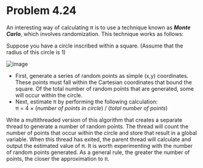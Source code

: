 # Problem 4.24  

An interesting way of calculating π is to use a technique known as ***Monte Carlo***, which involves randomization. This technique works as follows:  

Suppose you have a circle inscribed within a square. (Assume that the radius of this circle is 1)  

![image](https://github.com/Zocke07/Operating-Systems/assets/91361456/651c2efd-f1d2-406c-87d4-781e8c4d979f)  

- First, generate a series of random points as simple (x,y) coordinates. These points must fall within the Cartesian coordinates that bound the square. Of the total number of random points that are generated, some will occur within the circle.
- Next, estimate π by performing the following calculation:  
  π = 4 × (*number of points in circle*) / (*total number of points*)

Write a multithreaded version of this algorithm that creates a separate thread to generate a number of random points. The thread will count the number of points that occur within the circle and store that result in a global variable. When this thread has exited, the parent thread will calculate and output the estimated value of π. It is worth experimenting with the number of random points generated. As a general rule, the greater the number of points, the closer the approximation to π.  
